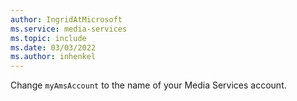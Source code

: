 ```yaml
---
author: IngridAtMicrosoft
ms.service: media-services 
ms.topic: include
ms.date: 03/03/2022
ms.author: inhenkel
---
```


<!--Create a media services account -->

Change `myAmsAccount` to the name of your Media Services account.